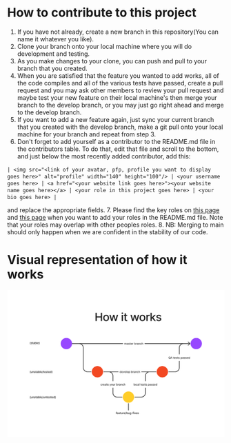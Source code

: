 # How to contribute to this project

1. If you have not already, create a new branch in this repository(You can name it whatever you like).
2. Clone your branch onto your local machine where you will do development and testing.
3. As you make changes to your clone, you can push and pull to your branch that you created.
4. When you are satisfied that the feature you wanted to add works, all of the code compiles and all of the various tests have passed, create a pull request and you may ask other members to review your pull request and maybe test your new feature on their local machine's then merge your branch to the develop branch, or you may just go right ahead and merge to the develop branch.
5. If you want to add a new feature again, just sync your current branch that you created with the develop branch, make a git pull onto your local machine for your branch and repeat from step 3.
6. Don't forget to add yourself as a contributor to the README.md file in the contributors table. To do that, edit that file and scroll to the bottom, and just below the most recently added contributor, add this: 
```
| <img src="<link of your avatar, pfp, profile you want to display goes here>" alt="profile" width="140" height="100"/> | <your username goes here> | <a href="<your website link goes here>"><your website name goes here></a> | <your role in this project goes here> | <your bio goes here> |
``` 
and replace the appropriate fields.
7. Please find the key roles on <a href="https://www.hexacta.com/infographic-software-development-project-roles-and-responsibilities/">this page</a> and <a href="https://alcor-bpo.com/recruitment-news/10-key-roles-in-a-software-development-team-who-is-responsible-for-what/">this page</a> when you want to add your roles in the README.md file. Note that your roles may overlap with other peoples roles.
8. NB: Merging to main should only happen when we are confident in the stability of our code.

# Visual representation of how it works

![contributing](images/contributing.png "contributing")
